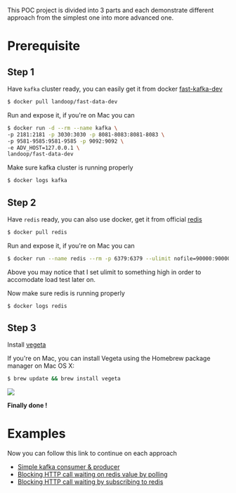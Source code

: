 This POC project is divided into 3 parts and each demonstrate different approach from the simplest one into more advanced one.

# Prerequisite

## Step 1
Have `kafka` cluster ready, you can easily get it from docker [fast-kafka-dev](https://hub.docker.com/r/landoop/fast-data-dev/)

```bash
$ docker pull landoop/fast-data-dev
```

Run and expose it, if you're on Mac you can

```bash
$ docker run -d --rm --name kafka \
-p 2181:2181 -p 3030:3030 -p 8081-8083:8081-8083 \
-p 9581-9585:9581-9585 -p 9092:9092 \
-e ADV_HOST=127.0.0.1 \
landoop/fast-data-dev
```

Make sure kafka cluster is running properly

```bash
$ docker logs kafka
```

## Step 2

Have `redis` ready, you can also use docker, get it from official [redis](https://hub.docker.com/r/library/redis/)

```bash
$ docker pull redis
```

Run and expose it, if you're on Mac you can

```bash
$ docker run --name redis --rm -p 6379:6379 --ulimit nofile=90000:90000 -d redis
```

Above you may notice that I set ulimit to something high in order to accomodate load test later on.

Now make sure redis is running properly

```bash
$ docker logs redis
```

## Step 3

Install [vegeta](https://github.com/tsenart/vegeta)

If you're on Mac, you can install Vegeta using the Homebrew package manager on Mac OS X:

```bash
$ brew update && brew install vegeta
```

![](https://media.giphy.com/media/26FxCOdhlvEQXbeH6/giphy.gif)

**Finally done !**

# Examples

Now you can follow this link to continue on each approach

* [Simple kafka consumer & producer](src/master/simple_produce_consume/README.md)
* [Blocking HTTP call waiting on redis value by polling](src/master/redis_as_integration_point/README.md)
* [Blocking HTTP call waiting by subscribing to redis](src/master/redis_pubsub_as_integration_point/README.md)